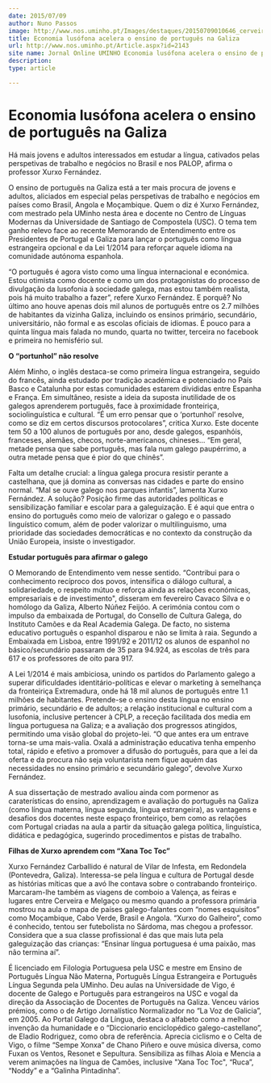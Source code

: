 ```yaml
---
date: 2015/07/09
author: Nuno Passos
image: http://www.nos.uminho.pt/Images/destaques/20150709010646_cerveiravista66e4190558773319f6dfe6ff819390ee.jpg
title: Economia lusófona acelera o ensino de português na Galiza
url: http://www.nos.uminho.pt/Article.aspx?id=2143
site name: Jornal Online UMINHO Economia lusófona acelera o ensino de português na Galiza
description: 
type: article

---
```

# Economia lusófona acelera o ensino de português na Galiza




Há mais jovens e adultos interessados em estudar a língua, cativados pelas perspetivas de trabalho e negócios no Brasil e nos PALOP, afirma o professor Xurxo Fernández.

O ensino de português na Galiza está a ter mais procura de jovens e adultos, aliciados em especial pelas perspetivas de trabalho e negócios em países como Brasil, Angola e Moçambique. Quem o diz é Xurxo Fernández, com mestrado pela UMinho nesta área e docente no Centro de Línguas Modernas da Universidade de Santiago de Compostela (USC). O tema tem ganho relevo face ao recente Memorando de Entendimento entre os Presidentes de Portugal e Galiza para lançar o português como língua estrangeira opcional e da Lei 1/2014 para reforçar aquele idioma na comunidade autónoma espanhola.

“O português é agora visto como uma língua internacional e económica. Estou otimista como docente e como um dos protagonistas do processo de divulgação da lusofonia à sociedade galega, mas estou também realista, pois há muito trabalho a fazer”, refere Xurxo Fernández. E porquê? No último ano houve apenas dois mil alunos de português entre os 2.7 milhões de habitantes da vizinha Galiza, incluindo os ensinos primário, secundário, universitário, não formal e as escolas oficiais de idiomas. É pouco para a quinta língua mais falada no mundo, quarta no twitter, terceira no facebook e primeira no hemisfério sul.

**O “portunhol” não resolve** 

Além Minho, o inglês destaca-se como primeira língua estrangeira, seguido do francês, ainda estudado por tradição académica e potenciado no País Basco e Catalunha por estas comunidades estarem divididas entre Espanha e França. Em simultâneo, resiste a ideia da suposta inutilidade de os galegos aprenderem português, face à proximidade fronteiriça, sociolinguística e cultural. “É um erro pensar que o ‘portunhol’ resolve, como se diz em certos discursos protocolares”, critica Xurxo. Este docente tem 50 a 100 alunos de português por ano, desde galegos, espanhóis, franceses, alemães, checos, norte-americanos, chineses... “Em geral, metade pensa que sabe português, mas fala num galego paupérrimo, a outra metade pensa que é pior do que chinês”.

Falta um detalhe crucial: a língua galega procura resistir perante a castelhana, que já domina as conversas nas cidades e parte do ensino normal. “Mal se ouve galego nos parques infantis”, lamenta Xurxo Fernández. A solução? Posição firme das autoridades políticas e sensibilização familiar e escolar para a galeguização. E é aqui que entra o ensino do português como meio de valorizar o galego e o passado linguístico comum, além de poder valorizar o multilinguismo, uma prioridade das sociedades democráticas e no contexto da construção da União Europeia, insiste o investigador.

**Estudar português para afirmar o galego** 

O Memorando de Entendimento vem nesse sentido. “Contribui para o conhecimento recíproco dos povos, intensifica o diálogo cultural, a solidariedade, o respeito mútuo e reforça ainda as relações económicas, empresariais e de investimento", disseram em fevereiro Cavaco Silva e o homólogo da Galiza, Alberto Núñez Feijóo. A cerimónia contou com o impulso da embaixada de Portugal, do Consello de Cultura Galega, do Instituto Camões e da Real Academia Galega. De facto, no sistema educativo português o espanhol disparou e não se limita à raia. Segundo a Embaixada em Lisboa, entre 1991/92 e 2011/12 os alunos de espanhol no básico/secundário passaram de 35 para 94.924, as escolas de três para 617 e os professores de oito para 917.

A Lei 1/2014 é mais ambiciosa, unindo os partidos do Parlamento galego a superar dificuldades identitário-políticas e elevar o marketing à semelhança da fronteiriça Extremadura, onde há 18 mil alunos de português entre 1.1 milhões de habitantes. Pretende-se o ensino desta língua no ensino primário, secundário e de adultos; a relação institucional e cultural com a lusofonia, inclusive pertencer à CPLP, a receção facilitada dos media em língua portuguesa na Galiza; e a avaliação dos progressos atingidos, permitindo uma visão global do projeto-lei. “O que antes era um entrave torna-se uma mais-valia. Oxalá a administração educativa tenha empenho total, rápido e efetivo a promover a difusão do português, para que a lei da oferta e da procura não seja voluntarista nem fique aquém das necessidades no ensino primário e secundário galego”, devolve Xurxo Fernández.

A sua dissertação de mestrado avaliou ainda com pormenor as caraterísticas do ensino, aprendizagem e avaliação do português na Galiza (como língua materna, língua segunda, língua estrangeira), as vantagens e desafios dos docentes neste espaço fronteiriço, bem como as relações com Portugal criadas na aula a partir da situação galega política, linguística, didática e pedagógica, sugerindo procedimentos e pistas de trabalho.

**Filhas de Xurxo aprendem com “Xana Toc Toc”** 

Xurxo Fernández Carballido é natural de Vilar de Infesta, em Redondela (Pontevedra, Galiza). Interessa-se pela língua e cultura de Portugal desde as histórias míticas que a avó lhe contava sobre o contrabando fronteiriço. Marcaram-lhe também as viagens de comboio a Valença, as feiras e lugares entre Cerveira e Melgaço ou mesmo quando a professora primária mostrou na aula o mapa de países galego-falantes com “nomes esquisitos” como Moçambique, Cabo Verde, Brasil e Angola. “Xurxo do Galheiro”, como é conhecido, tentou ser futebolista no Sárdoma, mas chegou a professor. Considera que a sua classe profissional é das que mais luta pela galeguização das crianças: “Ensinar língua portuguesa é uma paixão, mas não termina aí”.

É licenciado em Filologia Portuguesa pela USC e mestre em Ensino de Português Língua Não Materna, Português Língua Estrangeira e Português Língua Segunda pela UMinho. Deu aulas na Universidade de Vigo, é docente de Galego e Português para estrangeiros na USC e vogal da direção da Associação de Docentes de Português na Galiza. Venceu vários prémios, como o de Artigo Jornalístico Normalizador no “La Voz de Galicia”, em 2005. Ao Portal Galego da Língua, destaca o alfabeto como a melhor invenção da humanidade e o “Diccionario enciclopédico galego-castellano”, de Eladio Rodriguez, como obra de referência. Aprecia ciclismo e o Celta de Vigo, o filme “Sempe Xonxa” de Chano Piñero e ouve música diversa, como Fuxan os Ventos, Resonet e Sepultura. Sensibiliza as filhas Aloia e Mencia a verem animações na língua de Camões, inclusive "Xana Toc Toc", “Ruca”, “Noddy” e a “Galinha Pintadinha”.
